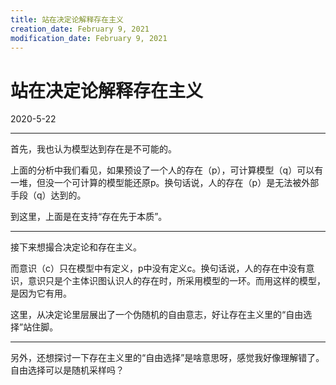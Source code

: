 ```yaml
---
title: 站在决定论解释存在主义
creation_date: February 9, 2021
modification_date: February 9, 2021
---
```



# 站在决定论解释存在主义

2020-5-22

---
首先，我也认为模型达到存在是不可能的。

上面的分析中我们看见，如果预设了一个人的存在（p），可计算模型（q）可以有一堆，但没一个可计算的模型能还原p。换句话说，人的存在（p）是无法被外部手段（q）达到的。

到这里，上面是在支持“存在先于本质”。

---
接下来想撮合决定论和存在主义。

而意识（c）只在模型中有定义，p中没有定义c。换句话说，人的存在中没有意识，意识只是个主体识图认识人的存在时，所采用模型的一环。而用这样的模型，是因为它有用。

这里，从决定论里层展出了一个伪随机的自由意志，好让存在主义里的“自由选择”站住脚。

---

另外，还想探讨一下存在主义里的“自由选择”是啥意思呀，感觉我好像理解错了。自由选择可以是随机采样吗？

